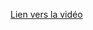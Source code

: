 [Lien vers la vidéo](https://www.youtube.com/watch?v=if99Olw78WE&list=PLeXyx0kOyiXu_ju_10w9qDzqSDXYpqXDr)
